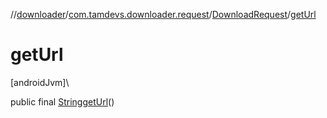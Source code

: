 //[downloader](../../../index.md)/[com.tamdevs.downloader.request](../index.md)/[DownloadRequest](index.md)/[getUrl](get-url.md)

# getUrl

[androidJvm]\

public final [String](https://developer.android.com/reference/kotlin/java/lang/String.html)[getUrl](get-url.md)()
